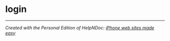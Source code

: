 # login


***
_Created with the Personal Edition of HelpNDoc: [iPhone web sites made easy](<https://www.helpndoc.com/feature-tour/iphone-website-generation>)_
